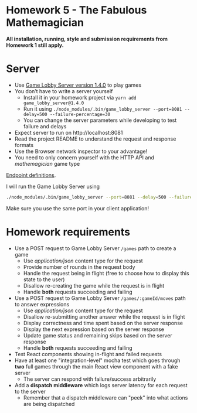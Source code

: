 # Homework 5 - The Fabulous Mathemagician

**All installation, running, style and submission requirements from Homework 1 still apply.**

# Server

* Use [Game Lobby Server version 1.4.0](https://www.npmjs.com/package/game_lobby_server) to play games
* You don’t have to write a server yourself
  * Install it in your homework project via `yarn add game_lobby_server@1.4.0`
  * Run it using `./node_modules/.bin/game_lobby_server --port=8081 --delay=500 --failure-percentage=30`
  * You can change the server parameters while developing to test failure and delays
* Expect server to run on http://localhost:8081
* Read the project README to understand the request and response formats
* Use the Browser network inspector to your advantage!
* You need to only concern yourself with the HTTP API and _mathemagician_ game type

[Endpoint definitions](https://github.com/urmastalimaa/game_lobby_server/blob/v1.4.0/README.md).

I will run the Game Lobby Server using 
```sh
./node_modules/.bin/game_lobby_server --port=8081 --delay=500 --failure-percentage=30
```
Make sure you use the same port in your client application!

# Homework requirements

* Use a POST request to Game Lobby Server `/games` path to create a game 
  * Use _application/json_ content type for the request
  * Provide number of rounds in the request body
  * Handle the request being in flight (free to choose how to display this state to the user)
  * Disallow re-creating the game while the request is in flight
  * Handle **both** requests succeeding and failing
* Use a POST request to Game Lobby Server `/games/:gameId/moves` path to answer expressions
  * Use _application/json_ content type for the request
  * Disallow re-submitting another answer while the request is in flight
  * Display correctness and time spent based on the server response
  * Display the next expression based on the server response
  * Update game status and remaining skips based on the server response
  * Handle **both** requests succeeding and failing
* Test React components showing in-flight and failed requests
* Have at least one "integration-level" mocha test which goes through **two**
  full games through the main React view component with a fake server
  * The server can respond with failure/success arbitrarily
* Add a **dispatch middleware** which logs server latency for each request to the server
  * Remember that a dispatch middleware can "peek" into what actions are being dispatched
